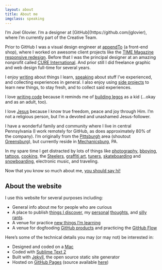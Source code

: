 ```yaml
---
layout: about
title: About me
imgclass: speaking
---
```


<p class="lead" markdown="1">I’m Joel Glovier. I’m a designer at [GitHub](https://github.com/jglovier), where I’m currently part of the Creative Team.</p>

Prior to GitHub I was a visual design engineer at [appendTo](http://appendto.com/) (a front-end shop), where I worked on awesome client projects like the [TIME Magazine responsive redesign](http://appendto.com/case-study/responsive-design-time-com). Before that I was the principal designer at an amazing nonprofit called [CURE International](http://cure.org/). And prior still I did freelance graphic and web design full-time for several years. <!---<a href="#background" class="more-link">[read more about my background]</a>-->

I enjoy [writing](/writing/) about things I learn, [speaking](https://lanyrd.com/profile/jglovier/) about stuff I’ve experienced, and collecting experiences in general. I also enjoy using [side projects](http://www.devte.es/) to learn new things, to stay fresh, and to collect said experiences. <!---<a href="#side-projects" class="more-link">[read more about my side projects]</a>-->

I love [writing code](https://github.com/jglovier?tab=repositories) because it reminds me of [building legos](http://instagram.com/p/im-9nUtaD_/) as a kid (...okay and as an adult, too). <!---<a href="#things-i-love" class="more-link">[read more about things I love]</a>-->

I love [Jesus](http://2011.joelglovier.com/good-news/) because I know true freedom, peace and joy through Him. I’m not a religious person, but I’m a devoted and unashamed Jesus-follower. <!---<a href="/good-news" class="more-link">[read more about why I love Jesus]</a>-->

I have a wonderful family and community where I live in central Pennsylvania (I work remotely for GitHub, as does approximately 80% of the company). I’m originally from the [Pittsburgh](http://en.wikipedia.org/wiki/Pittsburgh) area (shoutout [Greensburg](http://en.wikipedia.org/wiki/Greensburg,_Pennsylvania)), but currently reside in [Mechanicsburg](http://en.wikipedia.org/wiki/Mechanicsburg,_Pennsylvania), PA.

In my spare time I get distracted by lots of things like [photography](http://www.flickr.com/photos/jglovier/), [bboying](/post-images/bboy-jag.jpg), [tattoos](http://instagram.com/p/LHhfW/), [cooking](http://joelglovier.com/writing/food/), the [Steelers](http://www.steelers.com/), [graffiti art](http://www.youtube.com/watch?v=Pv-Do30-P8A), [tuners](https://github.com/jglovier/2000_Honda_Civic_Si), [skateboarding](/post-images/kgrind.jpg) and [snowboarding](/post-images/boyceparkrail.jpg), electronic music, and traveling.

Now that you know so much about me, [you should say hi!](http://twitter.com/home?status=@jglovier%20Hi%20Joel!)

## About the website

I use this website for several purposes including:

- General info about me for people who are curious
- A place to publish [things I discover](/writing/code/), my [personal](/writing/faith/) [thoughts](/writing/life/), and [silly](/writing/marketing/) [rants](/writing/business/).
- A venue for practice [new things I’m learning](https://github.com/jglovier/jglovier.github.io/pull/25)
- A venue for dogfooding [GitHub products](http://joelglovier.com/redesigning-and-rebuilding/) and practicing the [GitHub Flow](https://github.com/blog/1557-github-flow-in-the-browser)

Here’s some of the technical details you may (or may not) be interested in:

- Designed and coded on a [Mac](http://www.apple.com/macbook-pro/features-retina/)
- Coded with [Sublime Text 2](http://www.sublimetext.com/2)
- Built with [Jekyll](http://jekyllrb.com/), the open source static site generator
- Hosted on [GitHub Pages](http://pages.github.com/) (source available [here](https://github.com/jglovier/jglovier.github.io))

